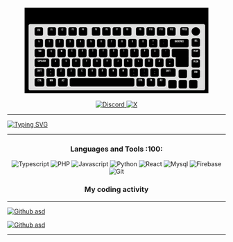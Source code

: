<p align="center">
    <a href="#">
         <img src="./public/keyboard.gif">
    </a>
</p>

<p align="center">
    <a href="https://discord.com/users/199702884776935426" target="blank_">
        <img alt="Discord" src="https://media.discordapp.net/attachments/1021368210076991601/1296091061906837565/Discord2.png?ex=6711065d&is=670fb4dd&hm=da2987e2ecf1e7dfa9d728ec374884868be6eb5f46474d52cd768e36cefbe111&=&format=webp&quality=lossless">
    </a>  
    <a href="https://x.com/Kepa_r6" target="blank_">
        <img alt="X" src="https://media.discordapp.net/attachments/1021368210076991601/1296092270780743710/x.png?ex=6711077d&is=670fb5fd&hm=cfe770acf84802f869991ff9ab6f59627045f30d372cf9e56a740edb032b44a0&=&format=webp&quality=lossless" />
   </a> 
</p>

<hr />
<div aling="center">
    
[![Typing SVG](https://readme-typing-svg.herokuapp.com?font=Cascadia+code&pause=1000&color=7289DADA&center=true&vCenter=true&size=40&width=1920&height=100&lines=Hey+%F0%9F%91%8B%F0%9F%8F%BD+I'm+Kepa!;A+Upcoming+Full+Stack+Web+Developer+from+Finland+%F0%9F%94%A5;I'm+a+open+for+projects!+%E2%9C%A8)](https://github.com/Aik-10)

</div>
<hr />

<h3 align="center">Languages and Tools :100:</h3>
<p align="center">
    <img alt="Typescript" src="https://img.shields.io/badge/-Typescript-black?style=for-the-badge&logo=typescript&logoColor=7289DA" />
    <img alt="PHP" src="https://img.shields.io/badge/-PHP-black?style=for-the-badge&logo=PHP&logoColor=7289DA" />
    <img alt="Javascript" src="https://img.shields.io/badge/-JAVASCRIPT-black?style=for-the-badge&logo=JavaScript&logoColor=7289DA" />
    <img alt="Python" src="https://img.shields.io/badge/-Python-black?style=for-the-badge&logo=Python&logoColor=7289DA" />
    <img alt="React" src="https://img.shields.io/badge/-React-black?style=for-the-badge&logo=React&logoColor=7289DA" />
    <img alt="Mysql" src="https://img.shields.io/badge/-Mysql-black?style=for-the-badge&logo=Mysql&logoColor=7289DA" />
    <img alt="Firebase" src="https://img.shields.io/badge/-Firebase-black?style=for-the-badge&logo=Firebase&logoColor=7289DA" />
    <img alt="Git" src="https://img.shields.io/badge/-Git-black?style=for-the-badge&logo=Git&logoColor=7289DA" />
</p>


<h3 align="center">My coding activity</h3>

<hr />
<div aling="center">
    
[![Github asd](https://wakatime.com/share/@42ef4cc6-2809-4688-8d7d-4925795be2fd/fa1de9cf-a181-45e5-89e6-93caf5dd088f.svg)](https://github.com/ATKKepa)

[![Github asd](https://wakatime.com/share/@42ef4cc6-2809-4688-8d7d-4925795be2fd/e2de93aa-d1ee-495a-b5ab-22ba30171333.svg)](https://github.com/ATKKepa)

<hr />

</div>
